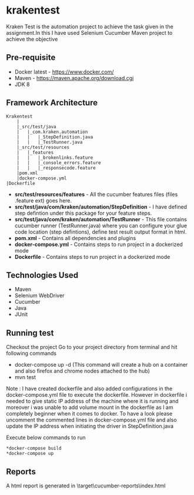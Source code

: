 # krakentest
Kraken Test is the automation project to achieve the task given in the assignment.In this I have used Selenium Cucumber Maven project to achieve the objective

Pre-requisite
--------------
* Docker latest - https://www.docker.com/
* Maven - https://maven.apache.org/download.cgi
* JDK 8

Framework Architecture
--------------
	Krakentest
		|
		|_src/test/java
		|	|_com.kraken.automation
		|	|	|_StepDefinition.java
		|	|	|_TestRunner.java
		|_src/test/resources
		|	|_features
		|	|	|_brokenlinks.feature
		|	|	|_console_errors.feature
   		|	|	|_responsecode.feature
    	|pom.xml
    	|docker-compose.yml
	|Dockerfile
    

* **src/test/resources/features** - All the cucumber features files (files .feature ext) goes here.
* **src/test/java/com/kraken/automation/StepDefinition** - I have defined step defintion under this package for your feature steps.
* **src/test/java/com/kraken/automation/TestRunner** - This file contains cucumber runner (TestRunner.java) where you can configure your glue code location (step defintions), define test result output format in html. 
* **pom.xml** - Contains all dependencies and plugins
* **docker-compose.yml** - Contains steps to run project in a dockerized mode
* **Dockerfile** - Contains steps to run project in a dockerized mode

Technologies Used
-----------------
* Maven
* Selenium WebDriver
* Cucumber
* Java
* JUnit

Running test
--------------
Checkout the project
Go to your project directory from terminal and hit following commands
* docker-compose up -d (This command will create a hub on a container and also firefox and chrome nodes attached to the hub)
* mvn test

Note : I have created dockerfile and also added configurations in the docker-compose.yml file to execute the dockerfile. However in dockerfile i needed to give static IP address of the machine where it is running and moreover i was unable to add volume mount in the dockerfile as I am completely beginner when it comes to docker. To have a look please uncomment the commented lines in docker-compose.yml file and also update the IP address when initiating the driver in StepDefinition.java

Execute below commands to run

	*docker-compose build
	*docker-compose up 

Reports
--------------

A html report is generated in \target\cucumber-reports\index.html
